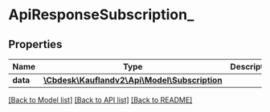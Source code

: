 # ApiResponseSubscription_

## Properties
Name | Type | Description | Notes
------------ | ------------- | ------------- | -------------
**data** | [**\Cbdesk\Kauflandv2\Api\Model\Subscription**](Subscription.md) |  | 

[[Back to Model list]](../../README.md#documentation-for-models) [[Back to API list]](../../README.md#documentation-for-api-endpoints) [[Back to README]](../../README.md)

